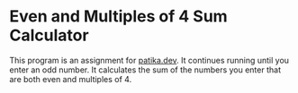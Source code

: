 # Even and Multiples of 4 Sum Calculator 

This program is an assignment for [patika.dev](https://patika.dev). It continues running until you enter an odd number. It calculates the sum of the numbers you enter that are both even and multiples of 4.